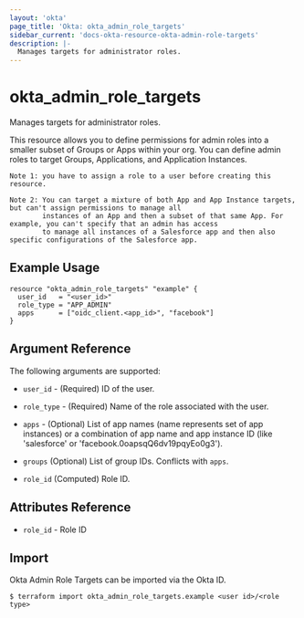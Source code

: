 ```yaml
---
layout: 'okta'
page_title: 'Okta: okta_admin_role_targets'
sidebar_current: 'docs-okta-resource-okta-admin-role-targets'
description: |-
  Manages targets for administrator roles.
---
```


# okta_admin_role_targets

Manages targets for administrator roles.

This resource allows you to define permissions for admin roles into a smaller subset of Groups or Apps within your org.
You can define admin roles to target Groups, Applications, and Application Instances.

```
Note 1: you have to assign a role to a user before creating this resource.

Note 2: You can target a mixture of both App and App Instance targets, but can't assign permissions to manage all 
        instances of an App and then a subset of that same App. For example, you can't specify that an admin has access 
        to manage all instances of a Salesforce app and then also specific configurations of the Salesforce app.
```

## Example Usage

```hcl
resource "okta_admin_role_targets" "example" {
  user_id   = "<user_id>"
  role_type = "APP_ADMIN"
  apps      = ["oidc_client.<app_id>", "facebook"]
}
```

## Argument Reference

The following arguments are supported:

- `user_id` - (Required) ID of the user.

- `role_type` - (Required) Name of the role associated with the user.

- `apps` - (Optional) List of app names (name represents set of app instances) or a combination of app name and app instance ID (like 'salesforce' or 'facebook.0oapsqQ6dv19pqyEo0g3').

- `groups` (Optional) List of group IDs. Conflicts with `apps`.

- `role_id` (Computed) Role ID.

## Attributes Reference

- `role_id` - Role ID

## Import

Okta Admin Role Targets can be imported via the Okta ID.

```
$ terraform import okta_admin_role_targets.example <user id>/<role type>
```
